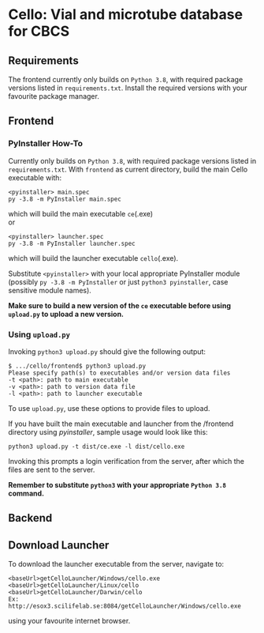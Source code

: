 # Cello: Vial and microtube database for CBCS

## Requirements
The frontend currently only builds on `Python 3.8`, with required package versions listed in `requirements.txt`. Install the required versions with your favourite package manager.

## Frontend
### PyInstaller How-To
Currently only builds on `Python 3.8`, with required package versions listed in `requirements.txt`.
With `frontend` as current directory, build the main Cello executable with:

    <pyinstaller> main.spec
    py -3.8 -m PyInstaller main.spec

which will build the main executable `ce`(.exe)
</br>or

    <pyinstaller> launcher.spec
    py -3.8 -m PyInstaller launcher.spec

which will build the launcher executable `cello`(.exe).

Substitute `<pyinstaller>` with your local appropriate PyInstaller module (possibly `py -3.8 -m PyInstaller` or just `python3 pyinstaller`, case sensitive module names).

<b> Make sure to build a new version of the `ce` executable before using `upload.py` to upload a new version.
</b>

### Using `upload.py`

Invoking `python3 upload.py` should give the following output:
    
    $ .../cello/frontend$ python3 upload.py
    Please specify path(s) to executables and/or version data files
    -t <path>: path to main executable
    -v <path>: path to version data file
    -l <path>: path to launcher executable

To use `upload.py`, use these options to provide files to upload.

If you have built the main executable and launcher from the /frontend directory using *pyinstaller*, sample usage would look like this:

    python3 upload.py -t dist/ce.exe -l dist/cello.exe

Invoking this prompts a login verification from the server, after which the files are sent to the server.

<b>Remember to substitute `python3` with your appropriate `Python 3.8` command.
</b>

## Backend

## Download Launcher
To download the launcher executable from the server, navigate to:

    <baseUrl>getCelloLauncher/Windows/cello.exe
    <baseUrl>getCelloLauncher/Linux/cello
    <baseUrl>getCelloLauncher/Darwin/cello
    Ex:
    http://esox3.scilifelab.se:8084/getCelloLauncher/Windows/cello.exe


using your favourite internet browser.